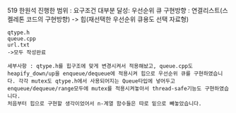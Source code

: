 519 한원석
진행한 범위 : 
요구조건 대부분 달성:
    우선순위 큐 구현방향 : 연결리스트(스켈레톤 코드의 구현방향) -> 힙(재선택한 우선순위 큐용도 선택 자료형)

    qtype.h
    queue.cpp
    url.txt
    ->모두 작성완료

    세부사항 : qtype.h를 힙구조에 맞게 변경시켜서 적용해놨고, queue.cpp도 heapify_down/up을 enqueue/dequeue에 적용시켜 힙으로 우선순위 큐를 구현하였습니다. 각각 mutex도 qtype.h에서 사용되어지는 Queue타입에 넣어두고 enqueue/dequeue/range모두에 mutex를 적용시켜놓아서 thread-safe기능도 구현하였습니다.
    처음부터 힙으로 구현할 생각이었어서 n-계열 함수들은 따로 밑으로 빼놓았습니다.